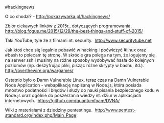 #hackingnews

O co chodzi? - http://pokazywarka.pl/hackingnews/


Zbiór ciekawych linków z 2015r., dotyczących programowania. 
http://blog.fogus.me/2015/12/29/the-best-things-and-stuff-of-2015/

Taki YouTube, tyle że z filmami nt. security. 
http://www.securitytube.net

Jak ktoś chce się legalnie pobawić w hacking i poćwiczyć #linux oraz #bash to polecam tę stronę. W skrócie gra polega na tym, że logujemy się na serwer ssh i musimy na różne sposoby wydobywać hasła do kolejnych poziomów (np. deszyfrując pliki, pisząc różne skrypty w bashu, itd.).  
http://overthewire.org/wargames/

Ostatnio było o Damn Vulnerable Linux, teraz czas na Damn Vulnerable Node Application - webaplikację napisaną w Node.js, która posiada mnóstwo podatności i błędów i służy do nauki pisania bezpiecznego kodu w Node.js oraz ogólnie do poszerzania wiedzy nt. dziur w aplikacjach internetowych. 
https://github.com/quantumfoam/DVNA/ 

Wiki z materiałami z dziedziny pentestingu. 
http://www.pentest-standard.org/index.php/Main_Page 





